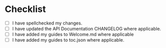 # Checklist

- [ ] I have spellchecked my changes.
- [ ] I have updated the API Documentation CHANGELOG where applicable.
- [ ] I have added my guides to Welcome.md where applicable
- [ ] I have added my guides to toc.json where applicable.
